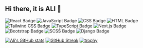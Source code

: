 ## Hi there, it is ALI 👋

![React Badge](https://badgen.net/badge/Code/React/blue) 
![JavaScript Badge](https://badgen.net/badge/Code/JavaScript/yellow) 
![CSS Badge](https://badgen.net/badge/Code/CSS/blue) 
![HTML Badge](https://badgen.net/badge/Code/HTML/red) 
![Tailwind CSS Badge](https://badgen.net/badge/Style/Tailwind%20CSS/blue) 
![TypeScript Badge](https://badgen.net/badge/Code/TypeScript/blue) 
![Next.js Badge](https://badgen.net/badge/Code/Next.js/black) 
![Bootstrap Badge](https://badgen.net/badge/Style/Bootstrap/purple) 
![SCSS Badge](https://badgen.net/badge/Style/SCSS/pink) 
![Django Badge](https://badgen.net/badge/Code/Django/green)


[![Ali's GitHub stats](https://github-readme-stats.vercel.app/api?username=OlimovAlibek)](https://github.com/your-username/github-readme-stats)
[![GitHub Streak](https://streak-stats.demolab.com?user=OlimovAlibek&theme=highcontrast)](https://git.io/streak-stats)
[![trophy](https://github-profile-trophy.vercel.app/?username=OlimovAlibek&theme=onedark)](https://github.com/ryo-ma/github-profile-trophy)













